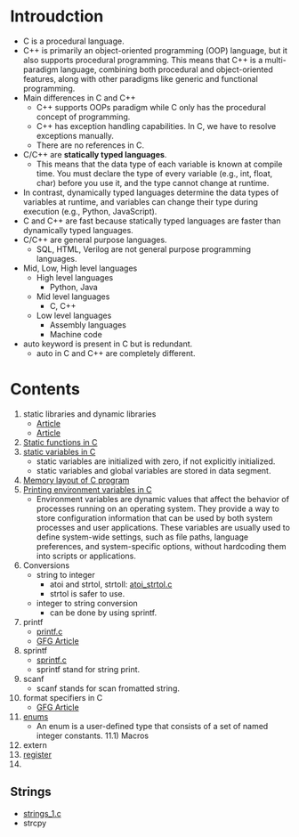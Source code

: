 # Introudction
- C is a procedural language.
- C++ is primarily an object-oriented programming (OOP) language, but it also supports procedural programming. This means that C++ is a multi-paradigm language, combining both procedural and object-oriented features, along with other paradigms like generic and functional programming.
- Main differences in C and C++
    - C++ supports OOPs paradigm while C only has the procedural concept of programming.
    - C++ has exception handling capabilities. In C, we have to resolve exceptions manually.
    - There are no references in C.
- C/C++ are **statically typed languages**.
    - This means that the data type of each variable is known at compile time. You must declare the type of every variable (e.g., int, float, char) before you use it, and the type cannot change at runtime.
- In contrast, dynamically typed languages determine the data types of variables at runtime, and variables can change their type during execution (e.g., Python, JavaScript).
- C and C++ are fast because statically typed languages are faster than dynamically typed languages.
- C/C++ are general purpose languages.
    - SQL, HTML, Verilog are not general purpose programming languages.
- Mid, Low, High level languages
    - High level languages
        - Python, Java
    - Mid level languages
        - C, C++
    - Low level languages
        - Assembly languages
        - Machine code
- auto keyword is present in C but is redundant. 
    - auto in C and C++ are completely different.
# Contents
1) static libraries and dynamic libraries
    - [Article](https://www.geeksforgeeks.org/static-vs-dynamic-libraries/)
    - [Article](https://www.geeksforgeeks.org/static-and-dynamic-linking-in-operating-systems/?ref=asr2)
2) [Static functions in C](https://www.geeksforgeeks.org/what-are-static-functions-in-c/)
3) [static variables in C](https://www.geeksforgeeks.org/static-variables-in-c/)
    - static variables are initialized with zero, if not explicitly initialized.
    - static variables and global variables are stored in data segment.
4) [Memory layout of C program](https://www.geeksforgeeks.org/memory-layout-of-c-program/)
5) [Printing environment variables in C](https://www.geeksforgeeks.org/c-program-print-environment-variables/)
    - Environment variables are dynamic values that affect the behavior of processes running on an operating system. They provide a way to store configuration information that can be used by both system processes and user applications. These variables are usually used to define system-wide settings, such as file paths, language preferences, and system-specific options, without hardcoding them into scripts or applications.
6) Conversions
    - string to integer
        - atoi and strtol, strtoll: [atoi_strtol.c](atoi_strtol.c)
        - strtol is safer to use.
    - integer to string conversion
        - can be done by using sprintf.
7) printf 
    - [printf.c](printf.c)
    - [GFG Article](https://www.geeksforgeeks.org/printf-in-c/)
8) sprintf
    - [sprintf.c](sprintf.c)
    - sprintf stand for string print.
9) scanf
    - scanf stands for scan fromatted string.
10) format specifiers in C
    - [GFG Article](https://www.geeksforgeeks.org/format-specifiers-in-c/)
11) [enums](https://www.geeksforgeeks.org/enumeration-enum-c/)
    - An enum is a user-defined type that consists of a set of named integer constants.
11.1) Macros
12) extern 
13) [register](https://www.geeksforgeeks.org/understanding-register-keyword/)
14) 


    

## Strings
- [strings_1.c](strings_1.c)
- strcpy